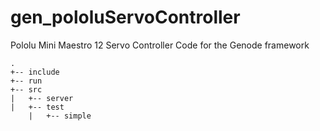 # gen_pololuServoController
Pololu Mini Maestro 12 Servo Controller Code for the Genode framework


```
.
+-- include
+-- run
+-- src
|   +-- server
|   +-- test
    |   +-- simple
```
